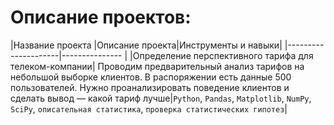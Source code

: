 # Описание проектов:
|Название проекта     |Описание проекта|Инструменты и навыки|
|---------------------|---------------  |
|Определение перспективного тарифа для телеком-компании| Проводим предварительный анализ тарифов на небольшой выборке клиентов. В распоряжении есть данные 500 пользователей. Нужно проанализировать поведение клиентов и сделать вывод — какой тариф лучше|`Python`, `Pandas`, `Matplotlib`, `NumPy`, `SciPy`, `описательная статистика`, `проверка статистических гипотез`|

